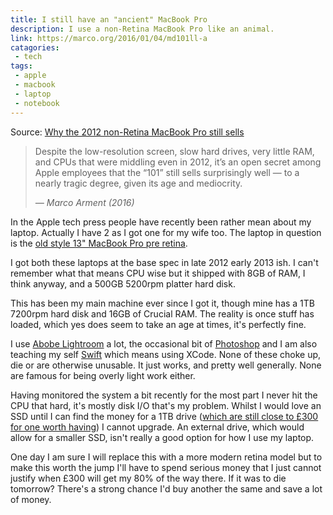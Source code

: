```yaml
---
title: I still have an "ancient" MacBook Pro
description: I use a non-Retina MacBook Pro like an animal.
link: https://marco.org/2016/01/04/md101ll-a
catagories:
 - tech
tags:
 - apple
 - macbook
 - laptop
 - notebook
---
```

Source: [Why the 2012 non-Retina MacBook Pro still sells ][marco]

>Despite the low-resolution screen, slow hard drives, very little RAM, and CPUs that were middling even in 2012, it’s an open secret among Apple employees that the “101” still sells surprisingly well — to a nearly tragic degree, given its age and mediocrity.
>
> <cite> &mdash; Marco Arment (2016)</cite>

In the Apple tech press people have recently been rather mean about my laptop.  Actually I have 2 as I got one for my wife too.  The laptop in question is the [old style 13" MacBook Pro pre retina][mbp].

I got both these laptops at the base spec in late 2012 early 2013 ish. I can't remember what that means CPU wise but it shipped with 8GB of RAM, I think anyway, and a 500GB 5200rpm platter hard disk.

This has been my main machine ever since I got it, though mine has a 1TB 7200rpm hard disk and 16GB of Crucial RAM. The reality is once stuff has loaded, which yes does seem to take an age at times, it's perfectly fine.  

I use [Abobe Lightroom][lr] a lot, the occasional bit of [Photoshop][ps] and I am also teaching my self [Swift] which means using XCode.  None of these choke up, die or are otherwise unusable. It just works, and pretty well generally.  None are famous for being overly light work either.

Having monitored the system a bit recently for the most part I never hit the CPU that hard, it's mostly disk I/O that's my problem.  Whilst I would love an SSD until I can find the money for a 1TB drive ([which are still close to £300 for one worth having][samsungssd]) I cannot upgrade.  An external drive, which would allow for a smaller SSD, isn't really a good option for how I use my laptop.

One day I am sure I will replace this with a more modern retina model but to make this worth the jump I'll have to spend serious money that I just cannot justify when £300 will get my 80% of the way there.  If it was to die tomorrow? There's a strong chance I'd buy another the same and save a lot of money.

[marco]: https://marco.org/2016/01/04/md101ll-a
[mbp]: http://www.apple.com/uk/macbook-pro/specs/
[lr]: https://www.adobe.com/uk/products/photoshop-lightroom.html
[ps]: https://www.adobe.com/uk/products/photoshop.html
[swift]: https://swift.org/
[samsungssd]: http://www.ebuyer.com/695894-samsung-850-evo-1tb-2-5inch-ssd-mz-75e1t0bw

